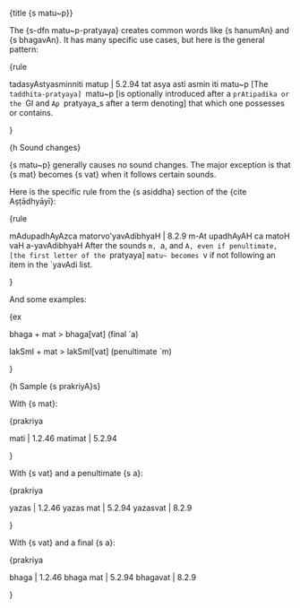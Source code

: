 {title {s matu~p}}

The {s-dfn matu~p-pratyaya} creates common words like {s hanumAn} and {s
bhagavAn}. It has many specific use cases, but here is the general pattern:

{rule

tadasyAstyasminniti matup | 5.2.94
tat asya asti asmin iti matu~p
[The `taddhita-pratyaya] `matu~p [is optionally introduced after a `prAtipadika
or the `GI and `Ap `pratyaya_s after a term denoting] that which one possesses
or contains.

}


{h Sound changes}

{s matu~p} generally causes no sound changes. The major exception is that {s
mat} becomes {s vat} when it follows certain sounds.

Here is the specific rule from the {s asiddha} section of the {cite
Aṣṭādhyāyī}:

{rule

mAdupadhAyAzca matorvo'yavAdibhyaH | 8.2.9
m-At upadhAyAH ca matoH vaH a-yavAdibhyaH
After the sounds `m, `a, and `A, even if penultimate, [the first letter of the
`pratyaya] `matu~ becomes `v if not following an item in the `yavAdi list.

}

And some examples:

{ex

bhaga + mat > bhaga[vat]
(final `a)

lakSmI + mat > lakSmI[vat]
(penultimate `m)

}


{h Sample {s prakriyA}s}

With {s mat}:

{prakriya

mati | 1.2.46
matimat | 5.2.94

}

With {s vat} and a penultimate {s a}:

{prakriya

yazas | 1.2.46
yazas mat | 5.2.94
yazasvat | 8.2.9

}

With {s vat} and a final {s a}:

{prakriya

bhaga | 1.2.46
bhaga mat | 5.2.94
bhagavat | 8.2.9

}
